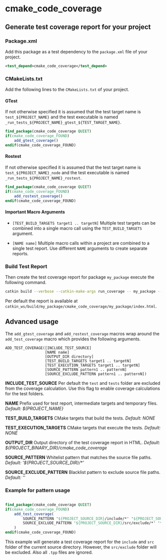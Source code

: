 # cmake_code_coverage

## Generate test coverage report for your project

### Package.xml

Add this package as a test dependency to the `package.xml` file of your project.
``` xml
<test_depend>cmake_code_coverage</test_depend>
```

### CMakeLists.txt

Add the following lines to the `CMakeLists.txt` of your project.

#### GTest

If not otherwise specified it is assumed that the test target name is `test_${PROJECT_NAME}` and the test executable is named `_run_tests_${PROJECT_NAME}_gtest_${TEST_TARGET_NAME}`.
``` cmake
find_package(cmake_code_coverage QUIET)
if(cmake_code_coverage_FOUND)
    add_gtest_coverage()
endif(cmake_code_coverage_FOUND)
```

#### Rostest

If not otherwise specified it is assumed that the test target name is `test_${PROJECT_NAME}_node` and the test executable is named `_run_tests_${PROJECT_NAME}_rostest`.
``` cmake
find_package(cmake_code_coverage QUIET)
if(cmake_code_coverage_FOUND)
    add_rostest_coverage()
endif(cmake_code_coverage_FOUND)
```

#### Important Macro Arguments
* `[TEST_BUILD_TARGETS target1 .. targetN]` Multiple test targets can be combined into a single macro call using the `TEST_BUILD_TARGETS` argument.

* `[NAME name]` Multiple macro calls within a project are combined to a single test report. Use different `NAME` arguments to create separate reports.

### Build Test Report

Then create the test coverage report for package `my_package` execute the following command.

``` bash
catkin build --verbose --catkin-make-args run_coverage -- my_package --no-deps --force-cmake -DCMAKE_BUILD_TYPE=Debug
```

Per default the report is available at `catkin_ws/build/my_package/cmake_code_coverage/my_package/index.html`.



## Advanced usage

The `add_gtest_coverage` and `add_rostest_coverage` macros wrap around the `add_test_coverage` macro which provides the following arguments.

```
ADD_TEST_COVERAGE([INCLUDE_TEST_SOURCE]
                  [NAME name]
                  [OUTPUT_DIR directory]
                  [TEST_BUILD_TARGETS target1 .. targetN]
                  [TEST_EXECUTION_TARGETS target1 .. targetN]
                  [SOURCE_PATTERN pattern1 .. patternN]
                  [SOURCE_EXCLUDE_PATTERN pattern1 .. patternN])
```
**INCLUDE_TEST_SOURCE**  Per default the `test` and `tests` folder are excluded from the coverage calculation. Use this flag to enable coverage calculations for the test folders.

**NAME** Prefix used for test report, intermediate targets and temporary files. *Default: ${PROJECT_NAME}*

**TEST_BUILD_TARGETS** CMake targets that build the tests. *Default: NONE*

**TEST_EXECUTION_TARGETS** CMake targets that execute the tests. *Default: NONE*

**OUTPUT_DIR** Output directory of the test coverage report in HTML. *Default: ${PROJECT_BINARY_DIR}/cmake_code_coverage*

**SOURCE_PATTERN** Whitelist pattern that matches the source file paths. *Default: '${PROJECT_SOURCE_DIR}/\*'*

**SOURCE_EXCLUDE_PATTERN** Blacklist pattern to exclude source file paths. *Default: ''*

### Example for pattern usage

``` cmake

find_package(cmake_code_coverage QUIET)
if(cmake_code_coverage_FOUND)
    add_test_coverage(
        SOURCE_PATTERN '${PROJECT_SOURCE_DIR}/include/*' '${PROJECT_SOURCE_DIR}/src/*'
        SOURCE_EXCLUDE_PATTERN '${PROJECT_SOURCE_DIR}/src/exclude/*' '*.tpp'
    )
endif(cmake_code_coverage_FOUND)

```

This example will generate a test coverage report for the `include` and `src` folder of the current source directory.
However, the `src/exclude` folder will be excluded. Also all `.tpp` files are ignored.
